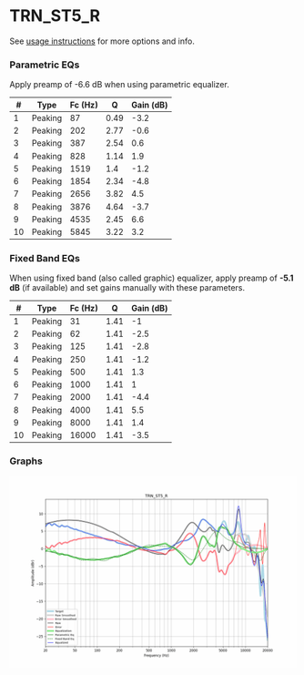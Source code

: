 # TRN_ST5_R
See [usage instructions](https://github.com/jaakkopasanen/AutoEq#usage) for more options and info.

### Parametric EQs
Apply preamp of -6.6 dB when using parametric equalizer.

|   # | Type    |   Fc (Hz) |    Q |   Gain (dB) |
|-----|---------|-----------|------|-------------|
|   1 | Peaking |        87 | 0.49 |        -3.2 |
|   2 | Peaking |       202 | 2.77 |        -0.6 |
|   3 | Peaking |       387 | 2.54 |         0.6 |
|   4 | Peaking |       828 | 1.14 |         1.9 |
|   5 | Peaking |      1519 | 1.4  |        -1.2 |
|   6 | Peaking |      1854 | 2.34 |        -4.8 |
|   7 | Peaking |      2656 | 3.82 |         4.5 |
|   8 | Peaking |      3876 | 4.64 |        -3.7 |
|   9 | Peaking |      4535 | 2.45 |         6.6 |
|  10 | Peaking |      5845 | 3.22 |         3.2 |

### Fixed Band EQs
When using fixed band (also called graphic) equalizer, apply preamp of **-5.1 dB** (if available) and set gains manually with these parameters.

|   # | Type    |   Fc (Hz) |    Q |   Gain (dB) |
|-----|---------|-----------|------|-------------|
|   1 | Peaking |        31 | 1.41 |        -1   |
|   2 | Peaking |        62 | 1.41 |        -2.5 |
|   3 | Peaking |       125 | 1.41 |        -2.8 |
|   4 | Peaking |       250 | 1.41 |        -1.2 |
|   5 | Peaking |       500 | 1.41 |         1.3 |
|   6 | Peaking |      1000 | 1.41 |         1   |
|   7 | Peaking |      2000 | 1.41 |        -4.4 |
|   8 | Peaking |      4000 | 1.41 |         5.5 |
|   9 | Peaking |      8000 | 1.41 |         1.4 |
|  10 | Peaking |     16000 | 1.41 |        -3.5 |

### Graphs
![](./TRN_ST5_R.png)
